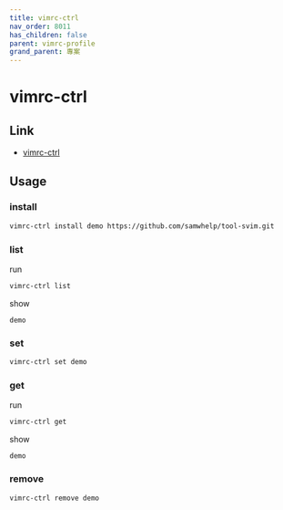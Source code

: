 ```yaml
---
title: vimrc-ctrl
nav_order: 8011
has_children: false
parent: vimrc-profile
grand_parent: 專案
---
```


# vimrc-ctrl


## Link

* [vimrc-ctrl](https://github.com/samwhelp/note-about-vim/tree/gh-pages/_demo/project/vimrc-profile/vimrc-ctrl)


## Usage

### install

``` sh
vimrc-ctrl install demo https://github.com/samwhelp/tool-svim.git
```

### list

run

``` sh
vimrc-ctrl list
```

show

```
demo
```

### set

``` sh
vimrc-ctrl set demo
```


### get

run

``` sh
vimrc-ctrl get
```

show

```
demo
```

### remove

``` sh
vimrc-ctrl remove demo
```
